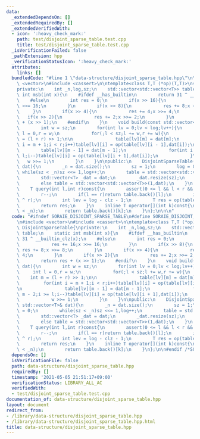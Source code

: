 ```yaml
---
data:
  _extendedDependsOn: []
  _extendedRequiredBy: []
  _extendedVerifiedWith:
  - icon: ':heavy_check_mark:'
    path: test/disjoint_sparse_table.test.cpp
    title: test/disjoint_sparse_table.test.cpp
  _isVerificationFailed: false
  _pathExtension: hpp
  _verificationStatusIcon: ':heavy_check_mark:'
  attributes:
    links: []
  bundledCode: "#line 1 \"data-structure/disjoint_sparse_table.hpp\"\n\n\n\n#include\
    \ <vector>\n#include <cassert>\n\ntemplate<class T,T (*op)(T,T)>\nstruct DisjointSparseTable{\n\
    private:\n    int _n,log,sz;\n    std::vector<std::vector<T>> table;\n    static\
    \ int msb(int x){\n    #ifdef __has_builtin\n        return 31 ^ __builtin_clz(x);\n\
    \    #else\n        int res = 0;\n        if(x >> 16){\n            res += 16;x\
    \ >>= 16;\n        }\n        if(x >> 8){\n            res += 8;x >>= 8;\n   \
    \     }\n        if(x >> 4){\n            res += 4;x >>= 4;\n        }\n     \
    \   if(x >> 2){\n            res += 2;x >>= 2;\n        }\n        return res\
    \ + (x >> 1);\n    #endif\n    }\n    void build(const std::vector<T>& dat){\n\
    \        int w = sz;\n        for(int lv = 0;lv < log;lv++){\n            int\
    \ l = 0,r = w;\n            for(;l < sz;l += w,r += w){\n                int m\
    \ = (l + r) >> 1;\n\n                table[lv][m] = dat[m];\n                for(int\
    \ i = m + 1;i < r;i++)table[lv][i] = op(table[lv][i - 1],dat[i]);\n\n        \
    \        table[lv][m - 1] = dat[m - 1];\n                for(int i = m - 2;i >=\
    \ l;i--)table[lv][i] = op(table[lv][i + 1],dat[i]);\n            }\n         \
    \   w >>= 1;\n        }\n    }\n\npublic:\n    DisjointSparseTable(const std::vector<T>&\
    \ dat){\n        _n = dat.size();\n        sz = 1;\n        log = 0;\n       \
    \ while(sz < _n)sz <<= 1,log++;\n        table = std::vector<std::vector<T>>(log,std::vector<T>(sz));\n\
    \        std::vector<T> _dat = dat;\n        _dat.resize(sz);\n        if(log)build(_dat);\n\
    \        else table = std::vector<std::vector<T>>(1,dat);\n    }\n    // [l,r)\n\
    \    T query(int l,int r)const{\n        assert(0 <= l && l < r && r <= _n);\n\
    \        r--;\n        if(l == r)return table.back()[l];\n        int clz = msb(l\
    \ ^ r);\n        int lev = log - clz - 1;\n        T res = op(table[lev][l],table[lev][r]);\n\
    \        return res;\n    }\n    inline T operator[](int k)const{\n        assert(k\
    \ < _n);\n        return table.back()[k];\n    }\n};\n\n\n"
  code: "#ifndef SORAIE_DISJOINT_SPARSE_TABLE\n#define SORAIE_DISJOINT_SPARSE_TABLE\n\
    \n#include <vector>\n#include <cassert>\n\ntemplate<class T,T (*op)(T,T)>\nstruct\
    \ DisjointSparseTable{\nprivate:\n    int _n,log,sz;\n    std::vector<std::vector<T>>\
    \ table;\n    static int msb(int x){\n    #ifdef __has_builtin\n        return\
    \ 31 ^ __builtin_clz(x);\n    #else\n        int res = 0;\n        if(x >> 16){\n\
    \            res += 16;x >>= 16;\n        }\n        if(x >> 8){\n           \
    \ res += 8;x >>= 8;\n        }\n        if(x >> 4){\n            res += 4;x >>=\
    \ 4;\n        }\n        if(x >> 2){\n            res += 2;x >>= 2;\n        }\n\
    \        return res + (x >> 1);\n    #endif\n    }\n    void build(const std::vector<T>&\
    \ dat){\n        int w = sz;\n        for(int lv = 0;lv < log;lv++){\n       \
    \     int l = 0,r = w;\n            for(;l < sz;l += w,r += w){\n            \
    \    int m = (l + r) >> 1;\n\n                table[lv][m] = dat[m];\n       \
    \         for(int i = m + 1;i < r;i++)table[lv][i] = op(table[lv][i - 1],dat[i]);\n\
    \n                table[lv][m - 1] = dat[m - 1];\n                for(int i =\
    \ m - 2;i >= l;i--)table[lv][i] = op(table[lv][i + 1],dat[i]);\n            }\n\
    \            w >>= 1;\n        }\n    }\n\npublic:\n    DisjointSparseTable(const\
    \ std::vector<T>& dat){\n        _n = dat.size();\n        sz = 1;\n        log\
    \ = 0;\n        while(sz < _n)sz <<= 1,log++;\n        table = std::vector<std::vector<T>>(log,std::vector<T>(sz));\n\
    \        std::vector<T> _dat = dat;\n        _dat.resize(sz);\n        if(log)build(_dat);\n\
    \        else table = std::vector<std::vector<T>>(1,dat);\n    }\n    // [l,r)\n\
    \    T query(int l,int r)const{\n        assert(0 <= l && l < r && r <= _n);\n\
    \        r--;\n        if(l == r)return table.back()[l];\n        int clz = msb(l\
    \ ^ r);\n        int lev = log - clz - 1;\n        T res = op(table[lev][l],table[lev][r]);\n\
    \        return res;\n    }\n    inline T operator[](int k)const{\n        assert(k\
    \ < _n);\n        return table.back()[k];\n    }\n};\n\n#endif /*SORAIE_DISJOINT_SPARSE_TABLE*/"
  dependsOn: []
  isVerificationFile: false
  path: data-structure/disjoint_sparse_table.hpp
  requiredBy: []
  timestamp: '2021-05-05 21:51:17+09:00'
  verificationStatus: LIBRARY_ALL_AC
  verifiedWith:
  - test/disjoint_sparse_table.test.cpp
documentation_of: data-structure/disjoint_sparse_table.hpp
layout: document
redirect_from:
- /library/data-structure/disjoint_sparse_table.hpp
- /library/data-structure/disjoint_sparse_table.hpp.html
title: data-structure/disjoint_sparse_table.hpp
---
```

